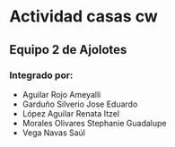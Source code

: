 # Actividad casas cw
## Equipo 2 de Ajolotes
### Integrado por:
- Aguilar Rojo Ameyalli 
- Garduño Silverio Jose Eduardo
- López Aguilar Renata Itzel
- Morales Olivares Stephanie Guadalupe
- Vega Navas Saúl
